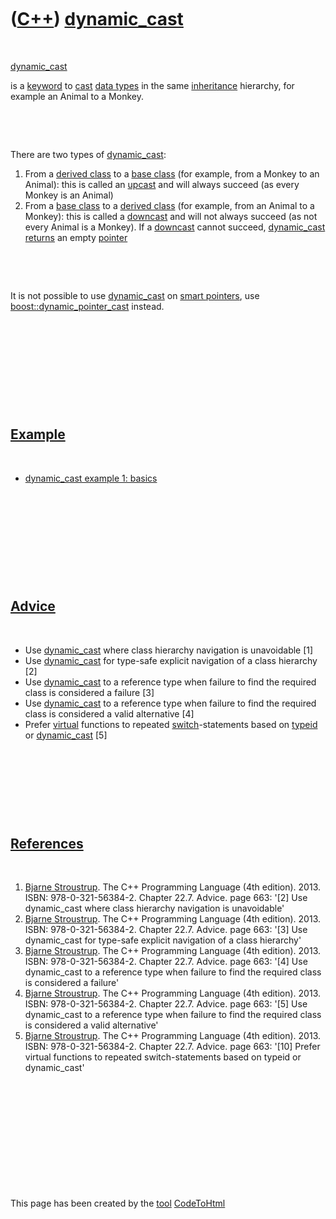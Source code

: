 



 

 

 

 

 

([C++](Cpp.htm)) [dynamic\_cast](CppDynamic_cast.htm)
=====================================================

 

[dynamic\_cast](CppDynamic_cast.htm)

is a [keyword](CppKeyword.htm) to [cast](CppCast.htm) [data
types](CppDataType.htm) in the same [inheritance](CppInheritance.htm)
hierarchy, for example an Animal to a Monkey.

 

 

There are two types of [dynamic\_cast](CppDynamic_cast.htm):

1.  From a [derived class](CppDerivedClass.htm) to a [base
    class](CppBaseClass.htm) (for example, from a Monkey to an Animal):
    this is called an [upcast](CppUpcast.htm) and will always succeed
    (as every Monkey is an Animal)
2.  From a [base class](CppBaseClass.htm) to a [derived
    class](CppDerivedClass.htm) (for example, from an Animal to a
    Monkey): this is called a [downcast](CppDowncast.htm) and will not
    always succeed (as not every Animal is a Monkey). If a
    [downcast](CppDowncast.htm) cannot succeed,
    [dynamic\_cast](CppDynamic_cast.htm) [returns](CppReturn.htm) an
    empty [pointer](CppPointer.htm)

 

 

It is not possible to use [dynamic\_cast](CppDynamic_cast.htm) on [smart
pointers](CppSmartPointer.htm), use
[boost::dynamic\_pointer\_cast](CppDynamic_pointer_cast.htm) instead.

 

 

 

 

 

[Example](CppExample.htm)
-------------------------

 

-   [dynamic\_cast example 1: basics](CppDynamic_castExample1.htm)

 

 

 

 

 

[Advice](CppAdvice.htm)
-----------------------

 

-   Use [dynamic\_cast](CppDynamic_cast.htm) where class hierarchy
    navigation is unavoidable \[1\]
-   Use [dynamic\_cast](CppDynamic_cast.htm) for type-safe explicit
    navigation of a class hierarchy \[2\]
-   Use [dynamic\_cast](CppDynamic_cast.htm) to a reference type when
    failure to find the required class is considered a failure \[3\]
-   Use [dynamic\_cast](CppDynamic_cast.htm) to a reference type when
    failure to find the required class is considered a valid alternative
    \[4\]
-   Prefer [virtual](CppVirtual.htm) functions to repeated
    [switch](CppSwitch.htm)-statements based on [typeid](CppTypeid.htm)
    or [dynamic\_cast](CppDynamic_cast.htm) \[5\]

 

 

 

 

[References](CppReferences.htm)
-------------------------------

 

1.  [Bjarne Stroustrup](CppBjarneStroustrup.htm). The C++ Programming
    Language (4th edition). 2013. ISBN: 978-0-321-56384-2. Chapter 22.7.
    Advice. page 663: '\[2\] Use dynamic\_cast where class hierarchy
    navigation is unavoidable'
2.  [Bjarne Stroustrup](CppBjarneStroustrup.htm). The C++ Programming
    Language (4th edition). 2013. ISBN: 978-0-321-56384-2. Chapter 22.7.
    Advice. page 663: '\[3\] Use dynamic\_cast for type-safe explicit
    navigation of a class hierarchy'
3.  [Bjarne Stroustrup](CppBjarneStroustrup.htm). The C++ Programming
    Language (4th edition). 2013. ISBN: 978-0-321-56384-2. Chapter 22.7.
    Advice. page 663: '\[4\] Use dynamic\_cast to a reference type when
    failure to find the required class is considered a failure'
4.  [Bjarne Stroustrup](CppBjarneStroustrup.htm). The C++ Programming
    Language (4th edition). 2013. ISBN: 978-0-321-56384-2. Chapter 22.7.
    Advice. page 663: '\[5\] Use dynamic\_cast to a reference type when
    failure to find the required class is considered a valid
    alternative'
5.  [Bjarne Stroustrup](CppBjarneStroustrup.htm). The C++ Programming
    Language (4th edition). 2013. ISBN: 978-0-321-56384-2. Chapter 22.7.
    Advice. page 663: '\[10\] Prefer virtual functions to repeated
    switch-statements based on typeid or dynamic\_cast'

 

 

 

 

 





 




This page has been created by the [tool](Tools.htm)
[CodeToHtml](ToolCodeToHtml.htm)
